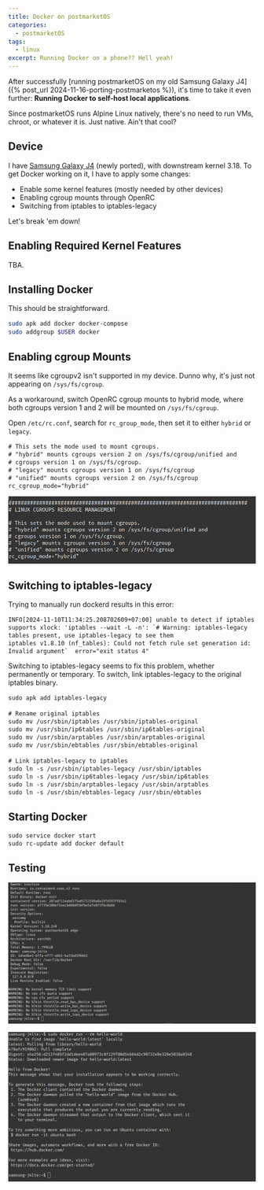 ```yaml
---
title: Docker on postmarketOS
categories:
  - postmarketOS
tags:
  - linux
excerpt: Running Docker on a phone?? Hell yeah!
---
```

After successfully [running postmarketOS on my old Samsung Galaxy J4]({% post_url 2024-11-16-porting-postmarketos %}), it's time to take it even further: **Running Docker to self-host local applications**.

Since postmarketOS runs Alpine Linux natively, there's no need to run VMs, chroot, or whatever it is. Just native. Ain't that cool?

## Device

I have [Samsung Galaxy J4](https://wiki.postmarketos.org/wiki/Samsung_Galaxy_J4_(samsung-j4lte)) (newly ported), with downstream kernel 3.18. To get Docker working on it, I have to apply some changes:

* Enable some kernel features (mostly needed by other devices)
* Enabling cgroup mounts through OpenRC
* Switching from iptables to iptables-legacy

Let's break 'em down!

## Enabling Required Kernel Features

TBA.

## Installing Docker

This should be straightforward.

```bash
sudo apk add docker docker-compose
sudo addgroup $USER docker
```

## Enabling cgroup Mounts

It seems like cgroupv2 isn't supported in my device. Dunno why, it's just not appearing on `/sys/fs/cgroup`.

As a workaround, switch OpenRC cgroup mounts to hybrid mode, where both cgroups version 1 and 2 will be mounted on `/sys/fs/cgroup`.

Open `/etc/rc.conf`, search for `rc_group_mode`, then set it to either `hybrid` or `legacy`.

```
# This sets the mode used to mount cgroups.
# "hybrid" mounts cgroups version 2 on /sys/fs/cgroup/unified and
# cgroups version 1 on /sys/fs/cgroup.
# "legacy" mounts cgroups version 1 on /sys/fs/cgroup
# "unified" mounts cgroups version 2 on /sys/fs/cgroup
rc_cgroup_mode="hybrid"
```

![384658061-e76e1790-7f6a-4382-8fcb-ce1abdf49e83.png](/media/384658061-e76e1790-7f6a-4382-8fcb-ce1abdf49e83.png)

## Switching to iptables-legacy

Trying to manually run dockerd results in this error:

```
INFO[2024-11-10T11:34:25.208702609+07:00] unable to detect if iptables supports xlock: 'iptables --wait -L -n': `# Warning: iptables-legacy tables present, use iptables-legacy to see them
iptables v1.8.10 (nf_tables): Could not fetch rule set generation id: Invalid argument`  error="exit status 4"
```

Switching to iptables-legacy seems to fix this problem, whether permanently or temporary. To switch, link iptables-legacy to the original iptables binary.

```
sudo apk add iptables-legacy

# Rename original iptables
sudo mv /usr/sbin/iptables /usr/sbin/iptables-original
sudo mv /usr/sbin/ip6tables /usr/sbin/ip6tables-original
sudo mv /usr/sbin/arptables /usr/sbin/arptables-original
sudo mv /usr/sbin/ebtables /usr/sbin/ebtables-original

# Link iptables-legacy to iptables
sudo ln -s /usr/sbin/iptables-legacy /usr/sbin/iptables
sudo ln -s /usr/sbin/ip6tables-legacy /usr/sbin/ip6tables
sudo ln -s /usr/sbin/arptables-legacy /usr/sbin/arptables
sudo ln -s /usr/sbin/ebtables-legacy /usr/sbin/ebtables
```

## Starting Docker

```
sudo service docker start
sudo rc-update add docker default
```

## Testing

![384660205-f565a681-05fa-45fe-9902-eec4f514061b.png](/media/384660205-f565a681-05fa-45fe-9902-eec4f514061b.png)

![384660185-7f4de3c9-9581-4040-9820-b6c8a327b891.png](/media/384660185-7f4de3c9-9581-4040-9820-b6c8a327b891.png)

